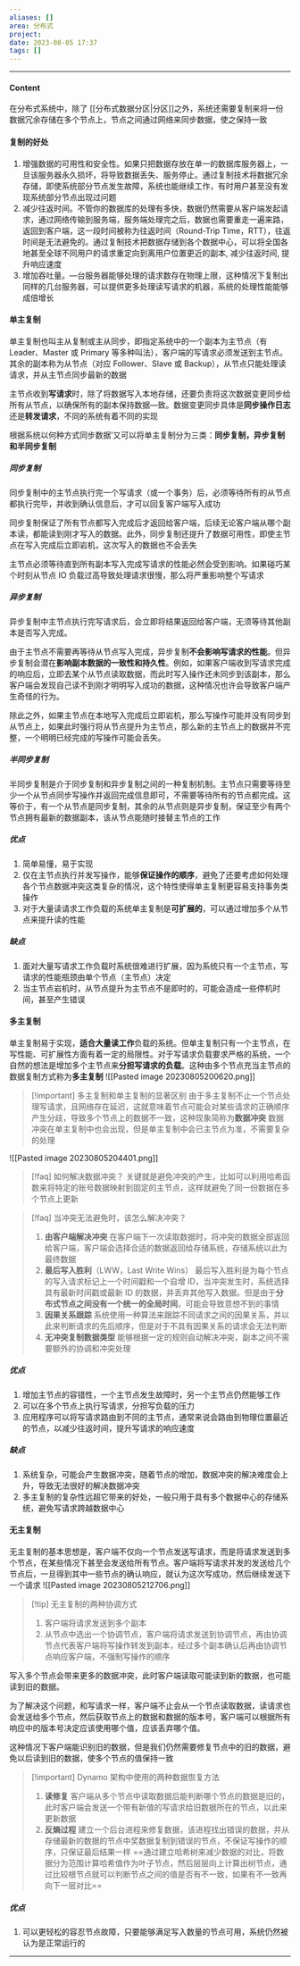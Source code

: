 ```yaml
---
aliases: []
area: 分布式
project: 
date: 2023-08-05 17:37
tags: []
---
```

---
#### Content
在分布式系统中，除了 [[分布式数据分区|分区]]之外，系统还需要复制来将一份数据冗余存储在多个节点上，节点之间通过网络来同步数据，使之保持一致

#### 复制的好处
1. 增强数据的可用性和安全性。如果只把数据存放在单一的数据库服务器上，一旦该服务器永久损坏，将导致数据丢失、服务停止。通过复制技术将数据冗余存储，即使系统部分节点发生故障，系统也能继续工作，有时用户甚至没有发现系统部分节点出现过问题
2. 减少往返时间。不管你的数据库的处理有多快，数据仍然需要从客户端发起请求，通过网络传输到服务端，服务端处理完之后，数据也需要重走一遍来路，返回到客户端，这一段时间被称为往返时间（Round-Trip Time，RTT），往返时间是无法避免的。通过复制技术把数据存储到各个数据中心，可以将全国各地甚至全球不同用户的请求重定向到离用户位置更近的副本, 减少往返时间, 提升响应速度
3. 增加吞吐量。—台服务器能够处理的请求数存在物理上限，这种情况下复制出同样的几台服务器，可以提供更多处理读写请求的机器，系统的处理性能能够成倍增长

#### 单主复制
单主复制也叫主从复制或主从同步，即指定系统中的一个副本为主节点（有 Leader、Master 或 Primary 等多种叫法），客户端的写请求必须发送到主节点。其余的副本称为从节点（对应
Follower、Slave 或 Backup），从节点只能处理读请求，并从主节点同步最新的数据

主节点收到**写请求**时，除了将数据写入本地存储，还要负责将这次数据变更同步给所有从节点，以确保所有的副本保持数据—致。数据变更同步具体是**同步操作日志**还是**转发请求**，不同的系统有着不同的实现

根据系统以何种方式同步数据’又可以将单主复制分为三类：**同步复制，异步复制和半同步复制**

##### 同步复制
同步复制中的主节点执行完一个写请求（或一个事务）后，必须等待所有的从节点都执行完毕，并收到确认信息后，才可以回复客户端写入成功

同步复制保证了所有节点都写入完成后才返回给客户端，后续无论客户端从哪个副本读，都能读到刚才写入的数据。此外，同步复制还提升了数据可用性，即使主节点在写入完成后立即岩机，这次写入的数据也不会丢失

主节点必须等待直到所有副本写入完成写请求的性能必然会受到影响。如果碰巧某个时刻从节点 IO 负载过高导致处理请求很慢，那么将严重影响整个写请求

##### 异步复制
异步复制中主节点执行完写请求后，会立即将结果返回给客户端，无须等待其他副本是否写入完成。

由于主节点不需要再等待从节点写入完成，异步复制**不会影响写请求的性能**。但异步复制会潜在**影响副本数据的一致性和持久性**。例如，如果客户端收到写请求完成的响应后，立即去某个从节点读取数据，而此时写入操作还未同步到该副本，那么客户端会发现自己读不到刚才明明写入成功的数据，这种情况也许会导致客户端产生奇怪的行为。

除此之外，如果主节点在本地写入完成后立即岩机，那么写操作可能并没有同步到从节点上，如果此时强行将从节点提升为主节点，那么新的主节点上的数据并不完整，一个明明已经完成的写操作可能会丢失。

##### 半同步复制
半同步复制是介于同步复制和异步复制之间的一种复制机制。主节点只需要等待至少一个从节点同步写操作并返回完成信息即可，不需要等待所有的节点都完成。这等价于，有一个从节点是同步复制，其余的从节点则是异步复制，保证至少有两个节点拥有最新的数据副本，该从节点能随时接替主节点的工作

##### 优点
1. 简单易懂，易于实现
2. 仅在主节点执行并发写操作，能够**保证操作的顺序**，避免了还要考虑如何处理各个节点数据冲突这类复杂的情况，这个特性使得单主复制更容易支持事务类操作
3. 对于大量读请求工作负载的系统单主复制是**可扩展的**，可以通过增加多个从节点来提升读的性能

##### 缺点
1. 面对大量写请求工作负载时系统很难进行扩展，因为系统只有一个主节点，写请求的性能瓶颈由单个节点（主节点）决定
2. 当主节点岩机时，从节点提升为主节点不是即时的，可能会造成一些停机时间，甚至产生错误

#### 多主复制
单主复制易于实现，**适合大量读工作**负载的系统。但单主复制只有一个主节点，在写性能、可扩展性方面有着一定的局限性。对于写请求负载要求严格的系统，一个自然的想法是增加多个主节点来**分担写请求的负载**。这种由多个节点充当主节点的数据复制方式称为**多主复制**
![[Pasted image 20230805200620.png]]

> [!important] 多主复制和单主复制的显著区别 
> 由于多主复制不止一个节点处理写请求，且网络存在延迟，这就意味着节点可能会对某些请求的正确顺序产生分歧，导致多个节点上的数据不一致，这种现象简称为**数据冲突**
> 数据冲突在单主复制中也会出现，但是单主复制中会已主节点为准，不需要复杂的处理

![[Pasted image 20230805204401.png]]

> [!faq] 如何解决数据冲突？
> 关键就是避免冲突的产生，比如可以利用哈希函数来将特定的账号数据映射到固定的主节点，这样就避免了同一份数据在多个节点上更新

> [!faq] 当冲突无法避免时，该怎么解决冲突？
> 1. **由客户端解决冲突**
>     在客户端下一次读取数据时，将冲突的数据全部返回给客户端，客户端会选择合适的数据返回给存储系统，存储系统以此为最终数据
> 2. **最后写入胜利**（LWW，Last Write Wins）
>     最后写入胜利是为每个节点的写入请求标记上一个时间戳和一个自增 ID，当冲突发生时，系统选择具有最新时间戳或最新 ID 的数据，并丢弃其他写入数据。但是由于**分布式节点之间没有一个统一的全局时间**，可能会导致意想不到的事情
> 3. **因果关系跟踪**
>     系统使用一种算法来跟踪不同请求之间的因果关系，并以此来判断请求的先后顺序，但是对于不具有因果关系的请求会无法判断
> 4. **无冲突复制数据类型**
>     能够根据一定的规则自动解决冲突，副本之间不需要额外的协调和冲突处理

##### 优点
1. 增加主节点的容错性，一个主节点发生故障时，另一个主节点仍然能够工作
2. 可以在多个节点上执行写请求，分担写负载的压力
3. 应用程序可以将写请求路由到不同的主节点，通常来说会路由到物理位置最近的节点，以减少往返时间，提升写请求的响应速度

##### 缺点
1. 系统复杂，可能会产生数据冲突，随着节点的增加，数据冲突的解决难度会上升，导致无法很好的解决数据冲突
2. 多主复制的复杂性远超它带来的好处，一般只用于具有多个数据中心的存储系统，避免写请求跨越数据中心

#### 无主复制
无主复制的基本思想是，客户端不仅向一个节点发送写请求，而是将请求发送到多个节点，在某些情况下甚至会发送给所有节点。客户端将写请求并发的发送给几个节点后，一旦得到其中一些节点的确认响应，就认为这次写成功，然后继续发送下一个请求
![[Pasted image 20230805212706.png]]

> [!tip] 无主复制的两种协调方式
> 1. 客户端将请求发送到多个副本
> 2. 从节点中选出一个协调节点，客户端将请求发送到协调节点，再由协调节点代表客户端将写操作转发到副本，经过多个副本确认后再由协调节点响应客户端，不强制写操作的顺序

写入多个节点会带来更多的数据冲突，此时客户端读取可能读到新的数据，也可能读到旧的数据。

为了解决这个问题，和写请求一样，客户端不止会从一个节点读取数据，读请求也会发送给多个节点，然后获取节点上的数据和数据的版本号，客户端可以根据所有响应中的版本号决定应该使用哪个值，应该丢弃哪个值。

这种情况下客户端能识别旧的数据，但是我们仍然需要修复节点中的旧的数据，避免以后读到旧的数据，使多个节点的值保持一致

> [!important] Dynamo 架构中使用的两种数据恢复方法
> 1. **读修复**
>     客户端从多个节点中读取数据后能判断哪个节点的数据是旧的，此时客户端会发送一个带有新值的写请求给旧数据所在的节点，以此来更新数据
> 2. **反熵过程**
>     建立一个后台进程来修复数据，该进程找出错误的数据，并从存储最新的数据的节点中奖数据复制到错误的节点，不保证写操作的顺序，只保证最后结果一样
>     ==通过建立哈希树来减少数据的对比，将数据分为范围计算哈希值作为叶子节点，然后层层向上计算出树节点，通过比较根节点就可以判断节点之间的值是否有不一致，如果有不一致再向下一层对比==





##### 优点
1. 可以更轻松的容忍节点故障，只要能够满足写入数量的节点可用，系统仍然被认为是正常运行的







---
